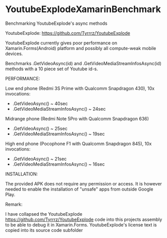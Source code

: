 # YoutubeExplodeXamarinBenchmark
Benchmarking YoutubeExplode's async methods

YoutubeExplode:
https://github.com/Tyrrrz/YoutubeExplode

YoutubeExplode currently gives poor performance on Xamarin.Forms(Android) platform 
and possibly all compute-weak mobile devices.

Benchmarks .GetVideoAsync(id) and .GetVideoMediaStreamInfosAsync(id) methods with a 10 piece set of 
Youtube id-s.

PERFORMANCE:

Low end phone (Redmi 3S Prime with Qualcomm Snapdragon 430), 10x invocations:
* .GetVideoAsync() ~ 40sec 
* .GetVideoMediaStreamInfosAsync() ~ 24sec

Midrange phone (Redmi Note 5Pro with Qualcomm Snapdragon 636)
* .GetVideoAsync() ~ 25sec 
* .GetVideoMediaStreamInfosAsync() ~ 19sec

High end phone (Pocophone F1 with Qualcomm Snapdragon 845), 10x invocations:
* .GetVideoAsync() ~ 21sec 
* .GetVideoMediaStreamInfosAsync() ~ 16sec



INSTALLATION:

The provided APK does not require any permission or access. 
It is however needed to enable the installation of "unsafe" apps from outside Google Play.

Remark: 

I have collapsed the YoutubeExplode https://github.com/Tyrrrz/YoutubeExplode code into this projects  assembly
to be able to debug it in Xamarin.Forms. YoutubeExplode's license text is copied into its source code subfolder
